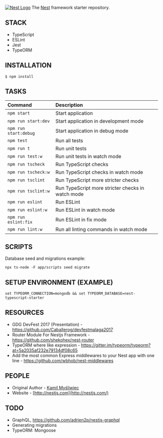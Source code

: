[![Nest Logo](http://kamilmysliwiec.com/public/nest-logo.png)](http://nestjs.com/)
The [Nest](https://github.com/unlight/nest-typescript-starter) framework starter repository. 

STACK
---
* TypeScript
* ESLint
* Jest
* TypeORM

INSTALLATION
---
```
$ npm install
```

TASKS
---
| Command                | Description                                       |
|:-----------------------|:--------------------------------------------------|
| `npm start`            | Start application                                 |
| `npm run start:dev`    | Start application in development mode             |
| `npm run start:debug`  | Start application in debug mode                   |
| `npm test`             | Run all tests                                     |
| `npm run t`            | Run unit tests                                    |
| `npm run test:w`       | Run unit tests in watch mode                      |
| `npm run tscheck`      | Run TypeScript checks                             |
| `npm run tscheck:w`    | Run TypeScript checks in watch mode               |
| `npm run tsclint`      | Run TypeScript more stricter checks               |
| `npm run tsclint:w`    | Run TypeScript more stricter checks in watch mode |
| `npm run eslint`       | Run ESLint                                        |
| `npm run eslint:w`     | Run ESLint in watch mode                          |
| `npm run eslint:fix`   | Run ESLint in fix mode                            |
| `npm run lint:w`       | Run all linting commands in watch mode            |


SCRIPTS
---
Database seed and migrations example:
```
npx ts-node -F app/scripts seed migrate
```

SETUP ENVIRONMENT (EXAMPLE)
---
```
set TYPEORM_CONNECTION=mongodb && set TYPEORM_DATABASE=nest-typescript-starter
```

RESOURCES
---
* GDG DevFest 2017 (Presentation) - https://github.com/Caballerog/devfestmalaga2017
* Router Module For Nestjs Framework - https://github.com/shekohex/nest-router
* TypeORM where like expression - https://gitter.im/typeorm/typeorm?at=5a2035af232e79134df08c65
* Add the most common Express middlewares to your Nest app with one line - https://github.com/wbhob/nest-middlewares

PEOPLE
---
- Original Author - [Kamil Myśliwiec](http://kamilmysliwiec.com)
- Website - [http://nestjs.com](http://nestjs.com/)

TODO
---
* GraphQL, https://github.com/adrien2p/nestjs-graphql
* Generating migrations
* TypeORM: Mongoose

